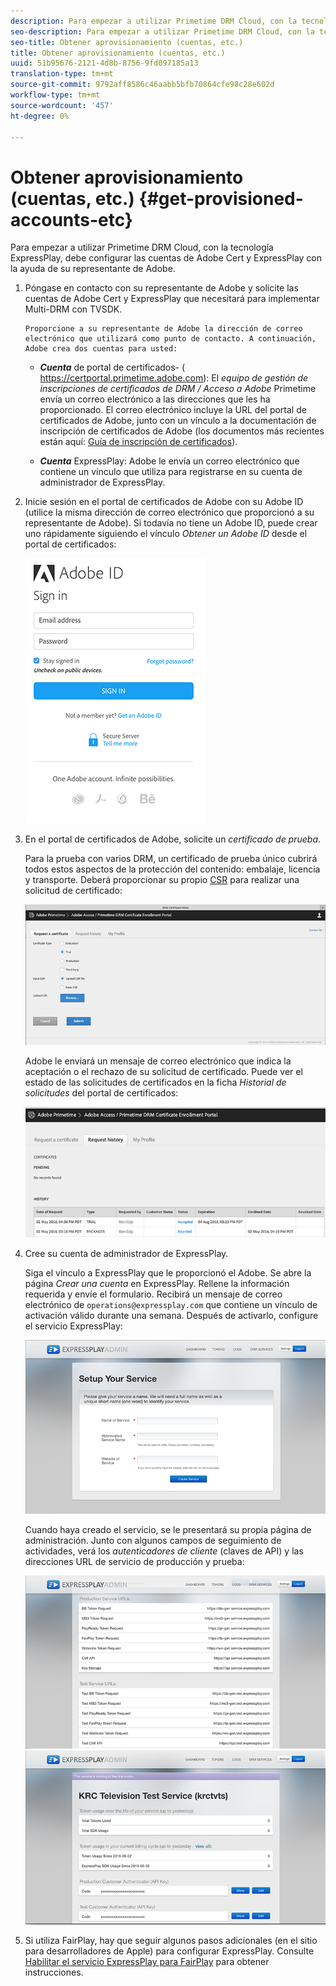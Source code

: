 ```yaml
---
description: Para empezar a utilizar Primetime DRM Cloud, con la tecnología ExpressPlay, debe configurar las cuentas de Adobe Cert y ExpressPlay con la ayuda de su representante de Adobe.
seo-description: Para empezar a utilizar Primetime DRM Cloud, con la tecnología ExpressPlay, debe configurar las cuentas de Adobe Cert y ExpressPlay con la ayuda de su representante de Adobe.
seo-title: Obtener aprovisionamiento (cuentas, etc.)
title: Obtener aprovisionamiento (cuentas, etc.)
uuid: 51b95676-2121-4d8b-8756-9fd097185a13
translation-type: tm+mt
source-git-commit: 9792aff8586c46aabb5bfb70864cfe98c28e602d
workflow-type: tm+mt
source-wordcount: '457'
ht-degree: 0%

---
```



# Obtener aprovisionamiento (cuentas, etc.) {#get-provisioned-accounts-etc}

Para empezar a utilizar Primetime DRM Cloud, con la tecnología ExpressPlay, debe configurar las cuentas de Adobe Cert y ExpressPlay con la ayuda de su representante de Adobe.

1. Póngase en contacto con su representante de Adobe y solicite las cuentas de Adobe Cert y ExpressPlay que necesitará para implementar Multi-DRM con TVSDK.

       Proporcione a su representante de Adobe la dirección de correo electrónico que utilizará como punto de contacto. A continuación, Adobe crea dos cuentas para usted:
   
   * ***Cuenta***  de portal de certificados- ( <span></span>https://certportal.primetime.adobe.com): El  *equipo de gestión de inscripciones de certificados de DRM / Acceso a Adobe* Primetime envía un correo electrónico a las direcciones que les ha proporcionado. El correo electrónico incluye la URL del portal de certificados de Adobe, junto con un vínculo a la documentación de inscripción de certificados de Adobe (los documentos más recientes están aquí: [Guía de inscripción de certificados](../../../digital-rights-management/certificate-enrollment-guide/about-certs.md)).

   * ***Cuenta***  ExpressPlay: Adobe le envía un correo electrónico que contiene un vínculo que utiliza para registrarse en su cuenta de administrador de ExpressPlay.

1. Inicie sesión en el portal de certificados de Adobe con su Adobe ID (utilice la misma dirección de correo electrónico que proporcionó a su representante de Adobe). Si todavía no tiene un Adobe ID, puede crear uno rápidamente siguiendo el vínculo *Obtener un Adobe ID* desde el portal de certificados:

   <!--<a id="fig_mst_gtj_wv"></a>-->

   ![](assets/cert_portal_sign-in-page-web.png)

1. En el portal de certificados de Adobe, solicite un *certificado de prueba*.

   Para la prueba con varios DRM, un certificado de prueba único cubrirá todos estos aspectos de la protección del contenido: embalaje, licencia y transporte. Deberá proporcionar su propio [CSR](../../../digital-rights-management/certificate-enrollment-guide/request-certs/gen-cert-signing-req.md) para realizar una solicitud de certificado:
   <!--<a id="fig_op1_xwj_wv"></a>-->

   ![](assets/cert_portal_trial_request-web.png)

   Adobe le enviará un mensaje de correo electrónico que indica la aceptación o el rechazo de su solicitud de certificado. Puede ver el estado de las solicitudes de certificados en la ficha *Historial de solicitudes* del portal de certificados:
   <!--<a id="fig_gkl_myj_wv"></a>-->

   ![](assets/cert_portal_request_history-web.png)

1. Cree su cuenta de administrador de ExpressPlay.

   Siga el vínculo a ExpressPlay que le proporcionó el Adobe. Se abre la página *Crear una cuenta* en ExpressPlay. Rellene la información requerida y envíe el formulario. Recibirá un mensaje de correo electrónico de `operations@expressplay.com` que contiene un vínculo de activación válido durante una semana. Después de activarlo, configure el servicio ExpressPlay:
   <!--<a id="fig_cjl_ztk_wv"></a>-->

   ![](assets/expressplay_create_service-web.png)

   Cuando haya creado el servicio, se le presentará su propia página de administración. Junto con algunos campos de seguimiento de actividades, verá los *autenticadores de cliente* (claves de API) y las direcciones URL de servicio de producción y prueba:

   <!--<a id="fig_c5h_xdl_wv"></a>-->

   ![](assets/expressplay_admin_dashboard_2-web.png) ![](assets/expressplay_admin_dashboard-web.png)

1. Si utiliza FairPlay, hay que seguir algunos pasos adicionales (en el sitio para desarrolladores de Apple) para configurar ExpressPlay. Consulte [Habilitar el servicio ExpressPlay para FairPlay](../../multi-drm-workflows/p-l-and-p/fairplay-workflow.md#enable-expressplay-service-for-fairplay) para obtener instrucciones.
